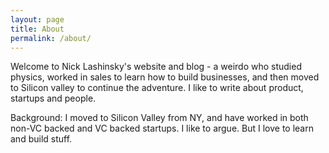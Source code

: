 ```yaml
---
layout: page
title: About
permalink: /about/
---
```


Welcome to Nick Lashinsky's website and blog - a weirdo who studied physics, worked in sales to learn how to build businesses, and then moved to Silicon valley to continue the adventure. I like to write about product, startups and people. 

Background: I moved to Silicon Valley from NY, and have worked in both non-VC backed and VC backed startups. I like to argue. But I love to learn and build stuff.





